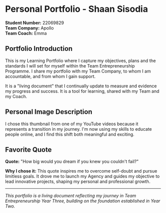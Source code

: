 # Personal Portfolio - Shaan Sisodia

**Student Number:** 22069829  
**Team Company:** Apollo  
**Team Coach:** Emma  

## Portfolio Introduction

This is my Learning Portfolio where I capture my objectives, plans and the standards I will set for myself within the Team Entrepreneurship Programme. I share my portfolio with my Team Company, to whom I am accountable, and from whom I gain support.

It is a "living document" that I continually update to measure and evidence my progress and success. It is a tool for learning, shared with my Team and my Coach.

## Personal Image Description

I chose this thumbnail from one of my YouTube videos because it represents a transition in my journey. I'm now using my skills to educate people online, and I find this shift both meaningful and exciting.

## Favorite Quote

**Quote:** "How big would you dream if you knew you couldn't fail?"

**Why I chose it:** This quote inspires me to overcome self-doubt and pursue limitless goals. It drove me to launch my Agency and guides my objective to lead innovative projects, shaping my personal and professional growth.

---

*This portfolio is a living document reflecting my journey in Team Entrepreneurship Year Three, building on the foundation established in Year Two.*